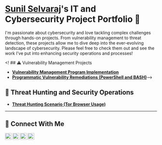 # <a href="https://www.linkedin.com/in/sunilselvaraj/">Sunil Selvaraj</a>'s IT and Cybersecurity Project Portfolio 🔐

I'm passionate about cybersecurity and love tackling complex challenges through hands-on projects. From vulnerability management to threat detection, these projects allow me to dive deep into the ever-evolving landscape of cybersecurity. Please feel free to check them out and see the work I’ve put into enhancing security operations and processes!

<! ## ⚠️ Vulnerability Management Projects

- **[Vulnerability Management Program Implementation](https://github.com/sunilselvaraj1/vulnerability-management-program)**
- **[Programmatic Vulnerability Remediations (PowerShell and BASH)](https://github.com/sunilselvaraj1/programmatic-vulnerability-remediations)**-->

## 🚨 Threat Hunting and Security Operations

- **[Threat Hunting Scenario (Tor Browser Usage)](https://github.com/sunilselvaraj1/threat-hunting-scenario-tor)**

<hr/>

## 🤳 Connect With Me

[<img align="left" alt="sunilselvaraj | YouTube" width="22px" src="https://cdn.jsdelivr.net/npm/simple-icons@v3/icons/youtube.svg" />][youtube]
[<img align="left" alt="sunilselvaraj | Twitter" width="22px" src="https://cdn.jsdelivr.net/npm/simple-icons@v3/icons/twitter.svg" />][twitter]
[<img align="left" alt="sunilselvaraj | LinkedIn" width="22px" src="https://cdn.jsdelivr.net/npm/simple-icons@v3/icons/linkedin.svg" />][linkedin]
[<img align="left" alt="sunilselvaraj | Instagram" width="22px" src="https://cdn.jsdelivr.net/npm/simple-icons@v3/icons/instagram.svg" />][instagram]

[twitter]: https://twitter.com/___________
[youtube]: https://www.youtube.com/c/___________
[instagram]: https://www.instagram.com/___________
[linkedin]: https://linkedin.com/in/sunilselvaraj

<!--
<img width="35" alt="image" src="https://github.com/user-attachments/assets/2f41c7cd-5ea8-4475-b451-a37161b6c3fb"> 
<img width="35" alt="image" src="https://github.com/user-attachments/assets/77649969-9910-4994-8b96-74a116cfb2a8">
-->
